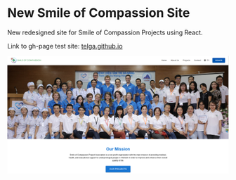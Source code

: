 # New Smile of Compassion Site

New redesigned site for Smile of Compassion Projects using React.

Link to gh-page test site: [telga.github.io](https://telga.github.io/Smile-of-Compassion-New-Site)

![alt text](https://github.com/telga/Smile-of-Compassion-New-Site/blob/master/screenshots/oct12test.png)

